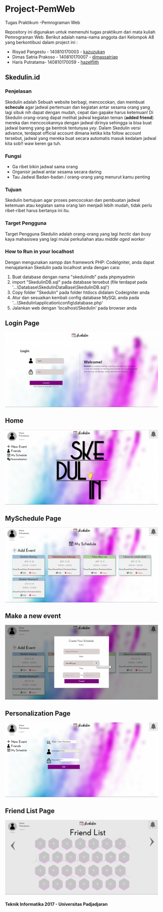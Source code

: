 # Project-PemWeb
Tugas Praktikum -Pemrograman Web

Repository ini digunakan untuk memenuhi tugas praktikum dari mata kuliah Pemrograman Web. Berikut adalah nama-nama anggota dari Kelompok A8 yang berkontibusi dalam project ini :

   * Risyad Pangestu - 140810170003 - [kazuzukan](https://github.com/kazuzukan)
   * Dimas Satria Prakoso - 140810170007 - [dimassatriap](https://github.com/dimassatriap)
   * Haris Putratama- 140810170059 - [hazelflith](https://github.com/hazelflith)
   
## Skedulin.id ##


### Penjelasan ###
Skedulin adalah Sebuah website berbagi, mencocokan, dan membuat **schecule** agar jadwal pertemuan dan kegiatan antar sesama orang yang lagi sibuk nih dapat dengan mudah, cepat dan gapake harus ketemuan! Di Skedulin orang-orang dapat melihat jadwal kegiatan teman (**added friend**) mereka dan mencocokannya dengan jadwal dirinya sehingga ia bisa buat jadwal bareng yang ga bentrok tentunyaa *yey*. Dalam Skedulin versi advance, terdapat official account dimana ketika kita follow account tersebut, jadwal yang mereka buat secara automatis masuk kedalam jadwal kita sob!! waw keren ga tuh.

### Fungsi ###
  * Ga ribet bikin jadwal sama orang
  * Organisir jadwal antar sesama secara daring
  * Tau Jadwal Badan-badan / orang-orang yang menurut kamu penting
  
### Tujuan ###
Skedulin bertujuan agar proses pencocokan dan pembuatan jadwal ketemuan atau kegiatan sama orang lain menjadi lebih mudah, tidak perlu ribet-ribet harus bertanya ini itu.

### Target Pengguna ###
Target Pengguna Skedulin adalah orang-orang yang lagi *hectic* dan *busy* kaya mahasiswa yang lagi mulai perkuliahan atau *middle aged worker*

### How to Run in your localhost ###
Dengan mengunakan xampp dan framework PHP: CodeIgniter, anda dapat menajalankan Skedulin pada localhost anda dengan cara: 
  1. Buat database dengan nama "skedulindb" pada phpmyadmin
  2. import "SkedulinDB.sql" pada database tersebut (file terdapat pada '...\Database\SkedulinDataBase\SkedulinDB.sql')
  3. Copy folder "Skedulin" pada folder htdocs didalam Codeigniter anda
  4. Atur dan sesuaikan kembali config database MySQL anda pada '...\Skedulin\application\config\database.php'
  5. Jalankan web dengan 'localhost/Skedulin' pada browser anda
  
## Login Page ##
![login](https://github.com/dimassatriap/Project-PemWeb/blob/master/Mockup/Implementation/Login.png)

## Home ##
![home](https://github.com/dimassatriap/Project-PemWeb/blob/master/Mockup/Implementation/Home.png)

## MySchedule Page ##
![MySchedule Page](https://github.com/dimassatriap/Project-PemWeb/blob/master/Mockup/Implementation/MySchedule-Page.png)

## Make a new event ##
![(MakeEvent)MySchedule-Page](https://github.com/dimassatriap/Project-PemWeb/blob/master/Mockup/Implementation/(MakeEvent)MySchedule-Page.png)

## Personalization Page ##
![Personalization Page](https://github.com/dimassatriap/Project-PemWeb/blob/master/Mockup/Implementation/Personalization-Page.png)

## Friend List Page ##
![Friend List Page ](https://github.com/dimassatriap/Project-PemWeb/blob/master/Mockup/Implementation/FriendsList-Page.png)



#### Teknik Informatika 2017 - Universitas Padjadjaran ####
